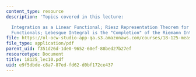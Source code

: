 ```yaml
---
content_type: resource
description: 'Topics covered in this lecture:

  Integration as a Linear Functional; Riesz Representation Theorem for Positive Linear
  Functionals; Lebesgue Integral is the "Completion" of the Riemann Integral.'
file: https://ol-ocw-studio-app-qa.s3.amazonaws.com/courses/18-125-measure-and-integration-fall-2003/e9f5dbdec8a787edfd62d0bf172ce437_18125_lec10.pdf
file_type: application/pdf
parent_uid: f351d26d-1de0-9652-60ef-88bed27b27ef
resourcetype: Document
title: 18125_lec10.pdf
uid: e9f5dbde-c8a7-87ed-fd62-d0bf172ce437
---
```

